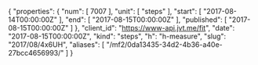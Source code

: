 {
  "properties": {
    "num": [
      7007
    ],
    "unit": [
      "steps"
    ],
    "start": [
      "2017-08-14T00:00:00Z"
    ],
    "end": [
      "2017-08-15T00:00:00Z"
    ],
    "published": [
      "2017-08-15T00:00:00Z"
    ]
  },
  "client_id": "https://www-api.jvt.me/fit",
  "date": "2017-08-15T00:00:00Z",
  "kind": "steps",
  "h": "h-measure",
  "slug": "2017/08/4x6UH",
  "aliases": [
    "/mf2/0da13435-34d2-4b36-a40e-27bcc4656993/"
  ]
}
